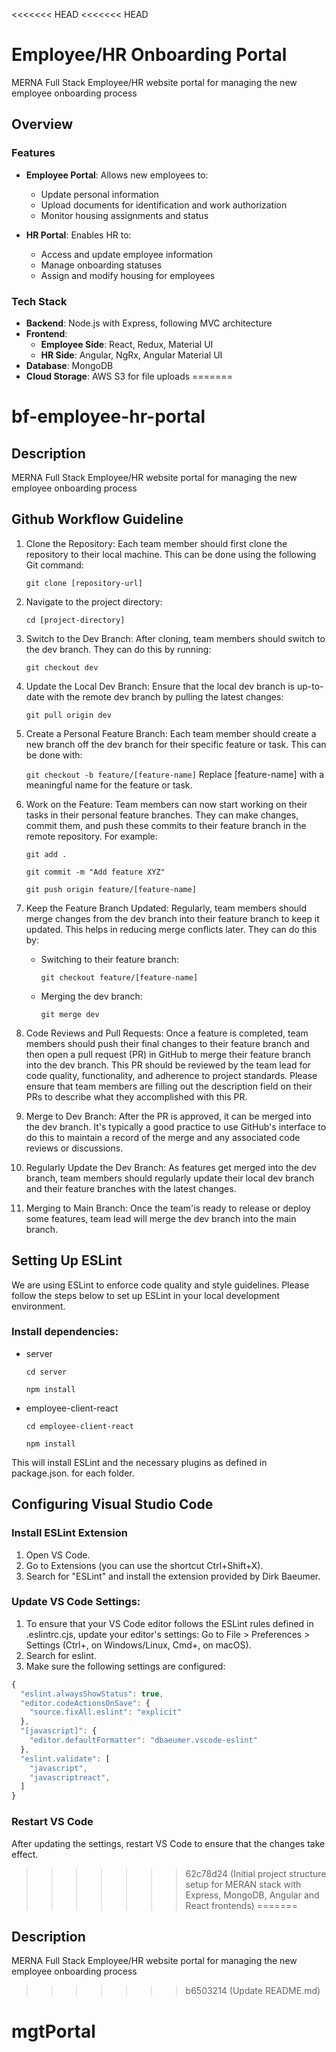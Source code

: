 <<<<<<< HEAD
<<<<<<< HEAD
# Employee/HR Onboarding Portal

MERNA Full Stack Employee/HR website portal for managing the new employee onboarding process

## Overview

### Features

- **Employee Portal**: Allows new employees to:

  - Update personal information
  - Upload documents for identification and work authorization
  - Monitor housing assignments and status

- **HR Portal**: Enables HR to:
  - Access and update employee information
  - Manage onboarding statuses
  - Assign and modify housing for employees

### Tech Stack

- **Backend**: Node.js with Express, following MVC architecture
- **Frontend**:
  - **Employee Side**: React, Redux, Material UI
  - **HR Side**: Angular, NgRx, Angular Material UI
- **Database**: MongoDB
- **Cloud Storage**: AWS S3 for file uploads
=======
# bf-employee-hr-portal

## Description
MERNA Full Stack Employee/HR website portal for managing the new employee onboarding process

## Github Workflow Guideline

1. Clone the Repository: Each team member should first clone the repository to their local machine. This can be done using the following Git command:

    `git clone [repository-url]`

2. Navigate to the project directory:

    `cd [project-directory]`

3. Switch to the Dev Branch: After cloning, team members should switch to the dev branch. They can do this by running:

    `git checkout dev`

4. Update the Local Dev Branch: Ensure that the local dev branch is up-to-date with the remote dev branch by pulling the latest changes:

    `git pull origin dev`

5. Create a Personal Feature Branch: Each team member should create a new branch off the dev branch for their specific feature or task. This can be done with:

    `git checkout -b feature/[feature-name]`
Replace [feature-name] with a meaningful name for the feature or task.

6. Work on the Feature: Team members can now start working on their tasks in their personal feature branches. They can make changes, commit them, and push these commits to their feature branch in the remote repository. For example:

    `git add .`

    `git commit -m "Add feature XYZ"`

    `git push origin feature/[feature-name]`

7. Keep the Feature Branch Updated: Regularly, team members should merge changes from the dev branch into their feature branch to keep it updated. This helps in reducing merge conflicts later. They can do this by:

    - Switching to their feature branch:

        `git checkout feature/[feature-name]`
    - Merging the dev branch:
        
        `git merge dev`

8. Code Reviews and Pull Requests: Once a feature is completed, team members should push their final changes to their feature branch and then open a pull request (PR) in GitHub to merge their feature branch into the dev branch. This PR should be reviewed by the team lead for code quality, functionality, and adherence to project standards. Please ensure that team members are filling out the description field on their PRs to describe what they accomplished with this PR.

9. Merge to Dev Branch: After the PR is approved, it can be merged into the dev branch. It's typically a good practice to use GitHub's interface to do this to maintain a record of the merge and any associated code reviews or discussions.

10. Regularly Update the Dev Branch: As features get merged into the dev branch, team members should regularly update their local dev branch and their feature branches with the latest changes.

11. Merging to Main Branch: Once the team'is ready to release or deploy some features, team lead will merge the dev branch into the main branch.


## Setting Up ESLint
We are using ESLint to enforce code quality and style guidelines. Please follow the steps below to set up ESLint in your local development environment.

### Install dependencies:
- server

    `cd server`

    `npm install`
- employee-client-react

    `cd employee-client-react`

    `npm install`

This will install ESLint and the necessary plugins as defined in package.json. for each folder.


## Configuring Visual Studio Code
### Install ESLint Extension
1. Open VS Code.
2. Go to Extensions (you can use the shortcut Ctrl+Shift+X).
3. Search for "ESLint" and install the extension provided by Dirk Baeumer.
### Update VS Code Settings:
1. To ensure that your VS Code editor follows the ESLint rules defined in .eslintrc.cjs, update your editor's settings: Go to File > Preferences > Settings (Ctrl+, on Windows/Linux, Cmd+, on macOS).
2. Search for eslint.
3. Make sure the following settings are configured:
```js
{
  "eslint.alwaysShowStatus": true,
  "editor.codeActionsOnSave": {
    "source.fixAll.eslint": "explicit"
  },
  "[javascript]": {
    "editor.defaultFormatter": "dbaeumer.vscode-eslint"
  },
  "eslint.validate": [
    "javascript",
    "javascriptreact",
  ]
}
```

### Restart VS Code
After updating the settings, restart VS Code to ensure that the changes take effect.

>>>>>>> 62c78d24 (Initial project structure setup for MERAN stack with Express, MongoDB, Angular and React frontends)
=======
## Description
MERNA Full Stack Employee/HR website portal for managing the new employee onboarding process

>>>>>>> b6503214 (Update README.md)
# mgtPortal
